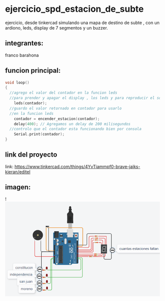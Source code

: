 # ejercicio_spd_estacion_de_subte
ejercicio, desde tinkercad  simulando una mapa de destino de subte , con un ardiono, leds, display de 7 segmentos y un buzzer.

## integrantes:
franco barahona

## funcion principal:
~~~ C 
void loop()
{	
  //agrego el valor del contador en la funcion leds
  //para prender y apagar el display , los leds y para reproducir el sonido del buzzer
	leds(contador);
  //guardo el valor retornado en contador para usarlo
  //en la funcion leds
  	contador = encender_estacion(contador);
    delay(400); // Agregamos un delay de 200 milisegundos
  //controlo que el contador esta funcionando bien por consola
  	Serial.print(contador);
}
~~~

## link del proyecto 
link: https://www.tinkercad.com/things/4YvTiammpf0-brave-jaiks-kieran/editel

## imagen:
!![Tinkercad](./img/tinkercad.png)
